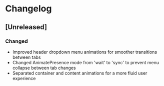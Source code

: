 # Changelog

## [Unreleased]

### Changed

- Improved header dropdown menu animations for smoother transitions between tabs
- Changed AnimatePresence mode from 'wait' to 'sync' to prevent menu collapse between tab changes
- Separated container and content animations for a more fluid user experience
